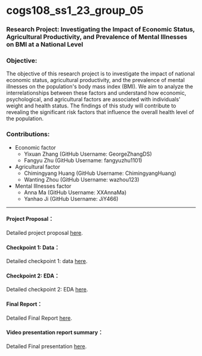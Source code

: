 # cogs108_ss1_23_group_05

### **Research Project:** Investigating the Impact of Economic Status, Agricultural Productivity, and Prevalence of Mental Illnesses on BMI at a National Level

### **Objective:**
The objective of this research project is to investigate the impact of national economic status, agricultural productivity, and the prevalence of mental illnesses on the population's body mass index (BMI). We aim to analyze the interrelationships between these factors and understand how economic, psychological, and agricultural factors are associated with individuals' weight and health status. The findings of this study will contribute to revealing the significant risk factors that influence the overall health level of the population.

### **Contributions:**
- Economic factor
  - Yixuan Zhang (GitHub Username: GeorgeZhangDS)
  - Fangyu Zhu (GitHub Username: fangyuzhu1101)
- Agricultural factor
  - Chimingyang Huang (GitHub Username: ChimingyangHuang)
  - Wanting Zhou (GitHub Username: wazhou123)
- Mental Illnesses factor
  - Anna Ma (GitHub Username: XXAnnaMa)
  - Yanhao Ji (GitHub Username: JiY466)
------------------------------------------------------------------------------------------------------------------------------------------------------------------------------------------------------------------
    
#### **Project Proposal：**
Detailed project proposal [here](https://github.com/drsimpkins-teaching/cogs108_ss1_23_group_05/blob/main/ProjectProposal_group05.ipynb).

#### **Checkpoint 1: Data：**
Detailed checkpoint 1: data [here](https://github.com/drsimpkins-teaching/cogs108_ss1_23_group_05/blob/main/DataCheckpoint_group05.ipynb).

#### **Checkpoint 2: EDA：**
Detailed checkpoint 2: EDA [here](https://github.com/drsimpkins-teaching/cogs108_ss1_23_group_05/blob/main/EDACheckpoint_group05.ipynb).

#### **Final Report：**
Detailed Final Report [here](https://github.com/drsimpkins-teaching/cogs108_ss1_23_group_05/blob/main/FinalProject-Group05.ipynb).

#### **Video presentation report summary：**
Detailed Final presentation [here](https://www.youtube.com/watch?v=6aWiTNJAZk0).
